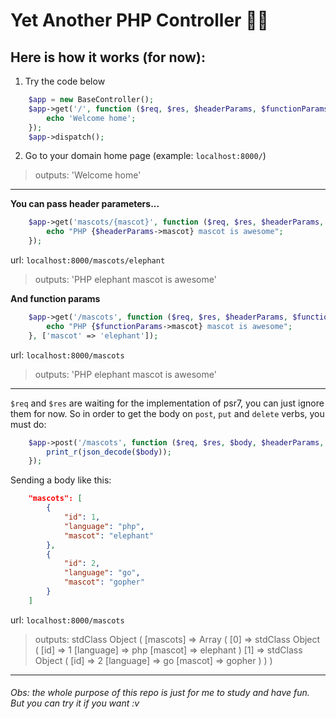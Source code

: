 # Yet Another PHP Controller 🐘🚦
## Here is how it works (for now):
1. Try the code below
```php
    $app = new BaseController();
    $app->get('/', function ($req, $res, $headerParams, $functionParams) {
        echo 'Welcome home';
    });
    $app->dispatch();
```
2. Go to your domain home page (example: `localhost:8000/`)
> outputs: 'Welcome home'

----------------------------------

**You can pass header parameters...**
```php
    $app->get('mascots/{mascot}', function ($req, $res, $headerParams, $functionParams) {
        echo "PHP {$headerParams->mascot} mascot is awesome";
    });
```
url: `localhost:8000/mascots/elephant`
> outputs: 'PHP elephant mascot is awesome'

**And function params**
```php
    $app->get('/mascots', function ($req, $res, $headerParams, $functionParams) {
        echo "PHP {$functionParams->mascot} mascot is awesome";
    }, ['mascot' => 'elephant']);
```
url: `localhost:8000/mascots`
> outputs: 'PHP elephant mascot is awesome'
--------------------------------------
`$req` and `$res` are waiting for the implementation of psr7, you can just ignore them for now. So in order to get the body on `post`, `put` and `delete` verbs, you must do:
```php
    $app->post('/mascots', function ($req, $res, $body, $headerParams, $functionParams) {
        print_r(json_decode($body));
    });
```
Sending a body like this:
```json
    "mascots": [
        {
            "id": 1,
            "language": "php",
            "mascot": "elephant"
        },
        {
            "id": 2,
            "language": "go",
            "mascot": "gopher"
        }
    ]
```
url: `localhost:8000/mascots`
> outputs: stdClass Object ( [mascots] => Array ( [0] => stdClass Object ( [id] => 1 [language] => php [mascot] => elephant ) [1] => stdClass Object ( [id] => 2 [language] => go [mascot] => gopher ) ) )
----------------------------------------

###### Obs: the whole purpose of this repo is just for me to study and have fun. But you can try it if you want :v
